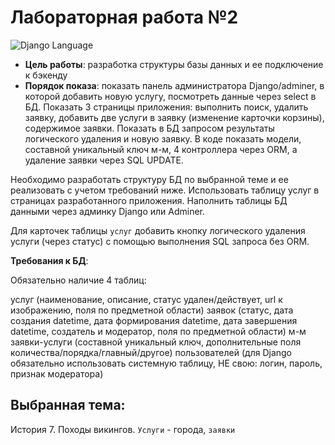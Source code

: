 # Лабораторная работа №2
 <div>
 <img src="https://img.shields.io/badge/language-Django-blue.svg" alt="Django Language">
 </div>

- **Цель работы**: разработка структуры базы данных и ее подключение к бэкенду
- **Порядок показа**: показать панель администратора Django/adminer, в которой добавить новую услугу, посмотреть данные через select в БД. Показать 3 страницы приложения: выполнить поиск, удалить заявку, добавить две услуги в заявку (изменение карточки корзины), содержимое заявки. Показать в БД запросом результаты логического удаления и новую заявку. В коде показать модели, составной уникальный ключ м-м, 4 контроллера через ORM, а удаление заявки через SQL UPDATE.

Необходимо разработать структуру БД по выбранной теме и ее реализовать с учетом требований ниже. Использовать таблицу услуг в страницах разработанного приложения. Наполнить таблицы БД данными через админку Django или Adminer.

Для карточек таблицы `услуг` добавить кнопку логического удаления услуги (через статус) с помощью выполнения SQL запроса без ORM.

**Требования к БД**:

Обязательно наличие 4 таблиц:

услуг (наименование, описание, статус удален/действует, url к изображению, поля по предметной области)
заявок (статус, дата создания datetime, дата формирования datetime, дата завершения datetime, создатель и модератор, поля по предметной области)
м-м заявки-услуги (составной уникальный ключ, дополнительные поля количества/порядка/главный/другое)
пользователей (для Django обязательно использовать системную таблицу, НЕ свою: логин, пароль, признак модератора)
## Выбранная тема:
 История 7. Походы викингов. `Услуги` - города, `заявки`


